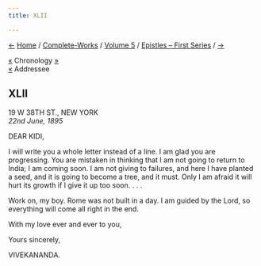```yaml
---
title: XLII

---
```

<div>

[←](041_friend.htm) [Home](../../../index.htm) /
[Complete-Works](../../complete_works.htm) / [Volume
5](../volume_5_contents.htm) / [Epistles – First
Series](epistles_first_series_contents.htm) / [→](043_alasinga.htm)

  

[«](041_friend.htm) Chronology
[»](../../volume_8/epistles_fourth_series/046_sister.htm)  
[«](023_kidi.htm) Addressee

## XLII

19 W 38TH ST., NEW YORK  
*22nd June, 1895*

DEAR KIDI,

I will write you a whole letter instead of a line. I am glad you are
progressing. You are mistaken in thinking that I am not going to return
to India; I am coming soon. I am not giving to failures, and here I have
planted a seed, and it is going to become a tree, and it must. Only I am
afraid it will hurt its growth if I give it up too soon. . . .

Work on, my boy. Rome was not built in a day. I am guided by the Lord,
so everything will come all right in the end.

With my love ever and ever to you,

Yours sincerely,

VIVEKANANDA.

</div>
